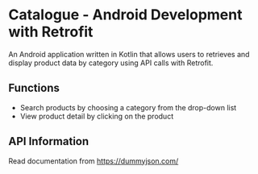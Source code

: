 # Catalogue - Android Development with Retrofit
An Android application written in Kotlin that allows users to retrieves and display product data by category using API calls with Retrofit.

## Functions
- Search products by choosing a category from the drop-down list
- View product detail by clicking on the product

## API Information
Read documentation from https://dummyjson.com/
